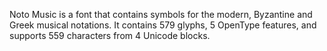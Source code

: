 Noto Music is a font that contains symbols for the modern, Byzantine and Greek musical notations. It contains 579 glyphs, 5 OpenType features, and supports 559 characters from 4 Unicode blocks.
